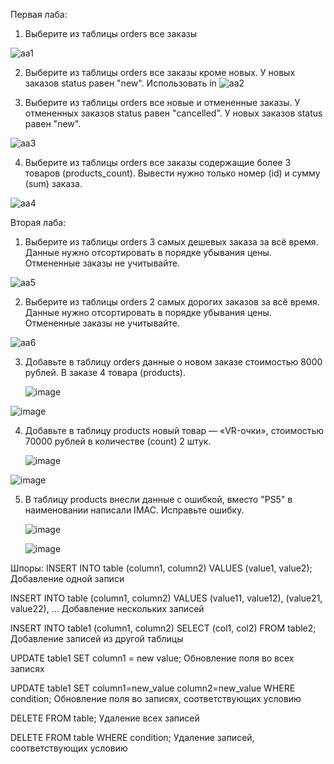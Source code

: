 Первая лаба:

1) Выберите из таблицы orders все заказы

   
![aa1](https://github.com/user-attachments/assets/6895b211-4d76-47ef-8531-b396e71ae814)



2) Выберите из таблицы orders все заказы кроме новых. 
У новых заказов status равен "new". Использовать in
   ![aa2](https://github.com/user-attachments/assets/107e5f52-585a-4a12-b815-426b646b5be3)



3) Выберите из таблицы orders все новые и отмененные заказы. У отмененных заказов status равен "cancelled". У новых заказов status равен "new".

  ![aa3](https://github.com/user-attachments/assets/5bd3e56d-8010-4415-aa37-b1bfc2fd5840)


4) Выберите из таблицы orders все заказы содержащие более 3 товаров (products_count).
Вывести нужно только номер (id) и сумму (sum) заказа.

![aa4](https://github.com/user-attachments/assets/bc359565-43da-44fc-aa5d-09724e8f50fb)




Вторая лаба:

1) Выберите из таблицы orders 3 самых дешевых заказа за всё время.
Данные нужно отсортировать в порядке убывания цены.
Отмененные заказы не учитывайте.

![aa5](https://github.com/user-attachments/assets/98ec3abd-ef83-4218-acf6-769ec1560f37)



2) Выберите из таблицы orders 2 самых дорогих заказов за всё время.
Данные нужно отсортировать в порядке убывания цены.
Отмененные заказы не учитывайте.

![aa6](https://github.com/user-attachments/assets/2d085b62-a785-4542-bced-cc5490fa34c5)



3) Добавьте в таблицу orders данные о новом заказе стоимостью 8000 рублей. В заказе 4 товара (products).

   ![image](https://github.com/user-attachments/assets/f0b7fe57-6c94-441e-9ff2-91ee55aec109)

![image](https://github.com/user-attachments/assets/cb894435-f384-49df-9a1a-35296fff1a52)


4) Добавьте в таблицу products новый товар — «VR-очки», стоимостью 70000 рублей в количестве (count) 2 штук.

   ![image](https://github.com/user-attachments/assets/b9d23143-30df-4c85-8e4a-1ba151d82b4f)

![image](https://github.com/user-attachments/assets/83cdec71-1cbc-4171-98df-3f4edd185509)

5) В таблицу products внесли данные с ошибкой, вместо "PS5" в наименовании написали IMAC. Исправьте ошибку.

   ![image](https://github.com/user-attachments/assets/f903e5f0-fe00-4fc5-846d-8d425beb2343)

   ![image](https://github.com/user-attachments/assets/267b0963-015c-47ea-b9c4-fa411901e773)

Шпоры: 
INSERT INTO table (column1, column2) VALUES (value1, value2);
 Добавление одной записи
 
INSERT INTO table (column1, column2) VALUES (value11, value12), (value21, value22), ...
 Добавление нескольких записей
 
INSERT INTO table1 (column1, column2) SELECT (col1, col2) FROM table2;
 Добавление записей из другой таблицы
 
UPDATE table1 SET column1 = new value;
 Обновление поля во всех записях
 
UPDATE table1 SET column1=new_value column2=new_value WHERE condition;
 Обновление поля во записях, соответствующих условию
 
 DELETE FROM table; Удаление всех записей
 
 DELETE FROM table WHERE condition; Удаление записей, соответствующих условию
